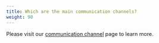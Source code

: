 ```yaml
---
title: Which are the main communication channels?
weight: 90
---
```


Please visit our [communication channel](/community/comms/) page to learn more.
